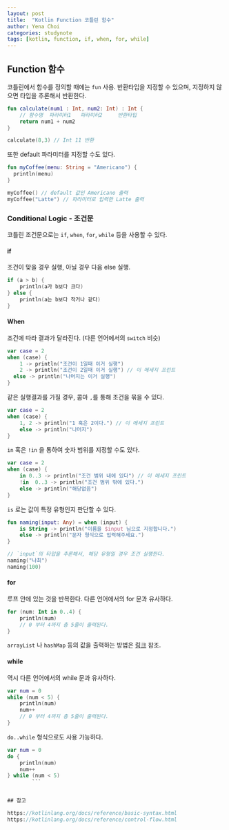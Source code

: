 ```yaml
---
layout: post
title:  "Kotlin Function 코틀린 함수"
author: Yena Choi
categories: studynote
tags: [kotlin, function, if, when, for, while]
---
```


## Function 함수
코틀린에서 함수를 정의할 때에는 `fun` 사용.
반환타입을 지정할 수 있으며, 지정하지 않으면 타입을 추론해서 반환한다.
```Kotlin
fun calculate(num1 : Int, num2: Int) : Int {
    // 함수명  파라미터1   파라미터2     반환타입
    return num1 + num2
}

calculate(8,3) // Int 11 반환
```

또한 default 파라미터를 지정할 수도 있다.

```Kotlin
fun myCoffee(menu: String = "Americano") {
  println(menu)
}

myCoffee() // default 값인 Americano 출력
myCoffee("Latte") // 파라미터로 입력한 Latte 출력

```

### Conditional Logic - 조건문
코틀린 조건문으로는 `if`, `when`, `for`, `while` 등을 사용할 수 있다.

#### if
조건이 맞을 경우 실행, 아닐 경우 다음 else 실행.
```Kotlin
if (a > b) {
    println(a가 b보다 크다)
} else {
    println(a는 b보다 작거나 같다)
}
```

#### When
조건에 따라 결과가 달라진다. (다른 언어에서의 `switch` 비슷)
```Kotlin
var case = 2
when (case) {
    1 -> println("조건이 1일때 이거 실행")
    2 -> println("조건이 2일때 이거 실행") // 이 메세지 프린트
  else -> println("나머지는 이거 실행")
}
```

같은 실행결과를 가질 경우, 콤마 `,`를 통해 조건을 묶을 수 있다.
```Kotlin
var case = 2
when (case) {
    1, 2 -> println("1 혹은 2이다.") // 이 메세지 프린트
    else -> println("나머지")
}
```

`in` 혹은 `!in` 을 통하여 숫자 범위를 지정할 수도 있다.
```Kotlin
var case = 2
when (case) {
    in 0..3 -> println("조건 범위 내에 있다") // 이 메세지 프린트
    !in  0..3 -> println("조건 범위 밖에 있다.")
    else -> println("해당없음")
}
```

`is` 로는 값이 특정 유형인지 판단할 수 있다.

```Kotlin
fun naming(input: Any) = when (input) {
    is String -> println("이름을 $input 님으로 지정합니다.")
    else -> println("문자 형식으로 입력해주세요.")
}

// `input`의 타입을 추론해서, 해당 유형일 경우 조건 실행한다.
naming("나최")
naming(100)
```

#### for

루프 안에 있는 것을 반복한다. 다른 언어에서의 for 문과 유사하다.

```Kotlin
for (num: Int in 0..4) {
    println(num)
    // 0 부터 4까지 총 5줄이 출력된다.
}
```

`arrayList` 나 `hashMap` 등의 값을 출력하는 방법은 [링크](nachoi.github.io/Kotlin-Collections.html) 참조.

#### while

역시 다른 언어에서의 while 문과 유사하다.

```Kotlin
var num = 0
while (num < 5) {
    println(num)
    num++
    // 0 부터 4까지 총 5줄이 출력된다.
}
```

`do..while` 형식으로도 사용 가능하다.
```Kotlin
var num = 0
do {
    println(num)
    num++
} while (num < 5)
        ```


## 참고

https://kotlinlang.org/docs/reference/basic-syntax.html
https://kotlinlang.org/docs/reference/control-flow.html

